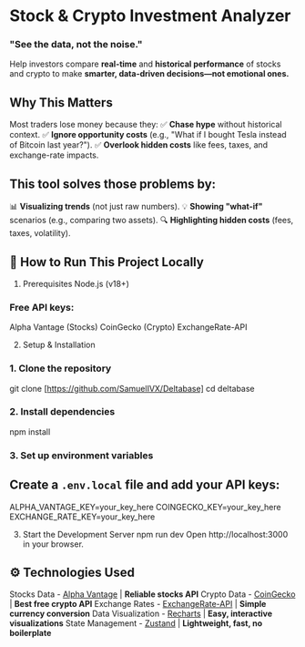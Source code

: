 # <b>Stock & Crypto Investment Analyzer</b>
### <b>"See the data, not the noise."</b>

Help investors compare <b>real-time</b> and <b>historical performance</b> of stocks and crypto to make <b>smarter, data-driven decisions—not emotional ones.</b>

## Why This Matters
Most traders lose money because they:
✅ <b>Chase hype</b> without historical context.
✅ <b>Ignore opportunity costs</b> (e.g., "What if I bought Tesla instead of Bitcoin last year?").
✅ <b>Overlook hidden costs</b> like fees, taxes, and exchange-rate impacts.

## This tool solves those problems by:
📊 <b>Visualizing trends</b> (not just raw numbers).
💡 <b>Showing "what-if"</b> scenarios (e.g., comparing two assets).
🔍 <b>Highlighting hidden costs</b> (fees, taxes, volatility).

## 🚀 How to Run This Project Locally
1. Prerequisites
Node.js (v18+)

### Free API keys:
Alpha Vantage (Stocks)
CoinGecko (Crypto)
ExchangeRate-API

2. Setup & Installation
### 1. Clone the repository
git clone [https://github.com/SamuelIVX/Deltabase]
cd deltabase

### 2. Install dependencies
npm install

### 3. Set up environment variables
## Create a `.env.local` file and add your API keys:
ALPHA_VANTAGE_KEY=your_key_here
COINGECKO_KEY=your_key_here
EXCHANGE_RATE_KEY=your_key_here

3. Start the Development Server
npm run dev
Open http://localhost:3000 in your browser.

## ⚙️ Technologies Used
Stocks Data - [Alpha Vantage](https://www.alphavantage.co/)	| <b>Reliable stocks API</b>
Crypto Data - [CoinGecko](https://www.coingecko.com/en/api) | <b>Best free crypto API</b>
Exchange Rates - [ExchangeRate-API](https://www.exchangerate-api.com/) | <b>Simple currency conversion</b>
Data Visualization - [Recharts](https://recharts.org/en-US/) | <b>Easy, interactive visualizations</b>
State Management - [Zustand](https://github.com/pmndrs/zustand) | <b>Lightweight, fast, no boilerplate</b>